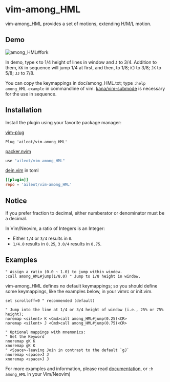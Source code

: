 # vim-among_HML

vim-among_HML provides a set of motions, extending H/M/L motion.

## Demo

![among_HML#fork](https://user-images.githubusercontent.com/46470475/71517891-7b5bd000-28f3-11ea-8ee4-3a72a1888541.gif)

In demo, type `K` to 1/4 height of lines in window and `J` to 3/4.
Addition to them, `KK` in sequence will jump 1/4 at first, and then, to 1/8;
`KJ` to 3/8; `JK` to 5/8; `JJ` to 7/8.

You can copy the keymappings in doc/among_HML.txt;
type `:help among_HML-example` in commandline of vim.
[kana/vim-submode](https://github.com/kana/vim-submode)
is necessary for the use in sequence.

## Installation

Install the plugin using your favorite package manager:

[vim-plug](https://github.com/junegunn/vim-plug)

```vim
Plug 'aileot/vim-among_HML'
```

[packer.nvim](https://github.com/wbthomason/packer.nvim)

```lua
use "aileot/vim-among_HML"
```

[dein.vim](https://github.com/Shougo/dein.vim) in toml

```toml
[[plugin]]
repo = 'aileot/vim-among_HML'
```

## Notice

If you prefer fraction to decimal,
either numberator or denominator must be a decimal.

In Vim/Neovim, a ratio of Integers is an Integer:

- Either `1/4` or `3/4` results in `0`.
- `1/4.0` results in `0.25`, `3.0/4` results in `0.75`.

## Examples

```vim
" Assign a ratio (0.0 ~ 1.0) to jump within window.
:call among_HML#jump(1/8.0) " Jump to 1/8 height in window.
```

vim-among_HML defines no default keymappings;
so you should define some keymappings, like the examples below,
in your vimrc or init.vim.

```vim
set scrolloff=0 " recommended (default)

" Jump into the line at 1/4 or 3/4 height of window (i.e., 25% or 75% height);
noremap <silent> K <Cmd>call among_HML#jump(0.25)<CR>
noremap <silent> J <Cmd>call among_HML#jump(0.75)<CR>

" Optional mappings with mnemonics:
" Get the Keyword
nnoremap gK K
xnoremap gK K
" <Space>-leaving Join in contrast to the default `gJ`
nnoremap <space>J J
xnoremap <space>J J
```

For more examples and information, please read
[documentation](https://github.com/aileot/vim-among_HML/blob/master/doc/among_HML.txt),
or `:h among_HML` in your Vim/Neovim)

